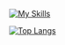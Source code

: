[![My Skills](https://skillicons.dev/icons?i=ts,js,html,css,sass,tailwind,solidjs,react,deno,nodejs,golang,mysql,postgres,mongodb,docker,git,bash,androidstudio,kotlin,electron,tauri,github,gitlab,graphql,grafana,openstack,php,postman,rabbitmq,vim,vscode,linux)](https://skillicons.dev)

[![Top Langs](https://github-readme-stats.vercel.app/api/top-langs/?username=kamilernerd&langs_count=50)](https://github.com/anuraghazra/github-readme-stats)
